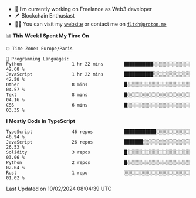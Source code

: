 - 🔭 I’m currently working on Freelance as Web3 developer
- 🪶 Blockchain Enthusiast
- 👨‍💻 You can visit my [website](https://f1tch.xyz) or contact me on [`f1tch@proton.me`](mailto:f1tch@proton.me)

<!--START_SECTION:waka-->
📊 **This Week I Spent My Time On** 

```text
🕑︎ Time Zone: Europe/Paris

💬 Programming Languages: 
Python                   1 hr 22 mins        ███████████░░░░░░░░░░░░░░   42.68 % 
JavaScript               1 hr 22 mins        ███████████░░░░░░░░░░░░░░   42.50 % 
Other                    8 mins              █░░░░░░░░░░░░░░░░░░░░░░░░   04.57 % 
Text                     8 mins              █░░░░░░░░░░░░░░░░░░░░░░░░   04.16 % 
CSS                      6 mins              █░░░░░░░░░░░░░░░░░░░░░░░░   03.35 % 
```

**I Mostly Code in TypeScript** 

```text
TypeScript               46 repos            ████████████░░░░░░░░░░░░░   46.94 % 
JavaScript               26 repos            ███████░░░░░░░░░░░░░░░░░░   26.53 % 
Solidity                 3 repos             █░░░░░░░░░░░░░░░░░░░░░░░░   03.06 % 
Python                   2 repos             █░░░░░░░░░░░░░░░░░░░░░░░░   02.04 % 
Rust                     1 repo              ░░░░░░░░░░░░░░░░░░░░░░░░░   01.02 % 
```




 Last Updated on 10/02/2024 08:04:39 UTC
<!--END_SECTION:waka-->
